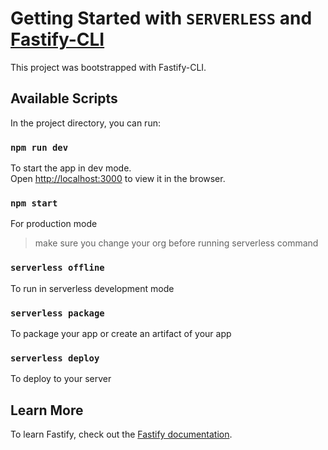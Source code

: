 # Getting Started with `SERVERLESS` and [Fastify-CLI](https://www.npmjs.com/package/fastify-cli)
This project was bootstrapped with Fastify-CLI.

## Available Scripts

In the project directory, you can run:

### `npm run dev`

To start the app in dev mode.\
Open [http://localhost:3000](http://localhost:3000) to view it in the browser.

### `npm start`

For production mode

> make sure you change your org before running serverless command
### `serverless offline`

To run in serverless development mode

### `serverless package`

To package your app or create an artifact of your app

### `serverless deploy`

To deploy to your server

## Learn More

To learn Fastify, check out the [Fastify documentation](https://www.fastify.io/docs/latest/).
